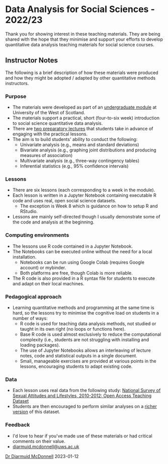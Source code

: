 # Data Analysis for Social Sciences - 2022/23

Thank you for showing interest in these teaching materials. They are being shared with the hope that they minimise and support your efforts to develop quantitative data analysis teaching materials for social science courses.

## Instructor Notes

The following is a brief description of how these materials were produced and how they might be adopted / adapted by other quantitative methods instructors.

### Purpose

* The materials were developed as part of an [undergraduate module](https://psmd.uws.ac.uk/ModuleDescriptors/ModuleDescriptorsBySchool/ModuleDescriptor.aspx?documentGroupCode=MD0004564) at University of the West of Scotland.
* The materials support a practical, short (four-to-six week) introduction to social science quantitative data analysis.
* There are [two preparatory lectures](./lectures/) that students take in advance of engaging with the practical lessons.
* The aim is to build students' ability to conduct the following:
	* Univariate analysis (e.g., means and standard deviations)
	* Bivariate analysis (e.g., graphing joint distributions and producing measures of association)
	* Multivariate analysis (e.g., three-way contingency tables)
	* Inferential statistics (e.g., 95% confidence intervals)

### Lessons

* There are six lessons (each corresponding to a week in the module).
* Each lesson is written in a Jupyter Notebook containing executable R code and uses real, open social science datasets.
	* The exception is Week 8 which is guidance on how to setup R and RStudio.
* Lessons are mainly self-directed though I usually demonstrate some of the code and analysis at the beginning.

### Computing environments

* The lessons use R code contained in a Jupyter Notebook.
* The Notebooks can be executed online without the need for a local installation.
	* Notebooks can be run using Google Colab (requires Google account) or mybinder.
	* Both platforms are free, though Colab is more reliable.
* The R code is also provided in a R syntax file for students to execute and adapt on their local machines.

### Pedagogical approach

* Learning quantitative methods and programming at the same time is hard, so the lessons try to minimise the cognitive load on students in a number of ways:
	* R code is used for teaching data analysis methods, not studied or taught in its own right (no loops or functions here).
	* Base R code is used almost exclusively to reduce the computational complexity (i.e., students are not struggling with installing and loading packages).
	* The use of Jupyter Notebooks allows an interleaving of lecture notes, code and statistical outputs in a single document.
	* Small, manageable exercises are provided at various points in the lessons, encouraging students to adapt existing code.
	
### Data

* Each lesson uses real data from the following study: [National Survey of Sexual Attitudes and Lifestyles, 2010-2012: Open Access Teaching Dataset](https://beta.ukdataservice.ac.uk/datacatalogue/studies/study?id=8786)
* Students are then encouraged to perform similar analyses on a [richer version](https://beta.ukdataservice.ac.uk/datacatalogue/studies/study?id=8735) of this dataset.

### Feedback

* I'd love to hear if you've made use of these materials or had critical comments on their value.
* [diarmuid.mcdonnell@uws.ac.uk](mailto:diarmuid.mcdonnell@uws.ac.uk)

[Dr Diarmuid McDonnell](https://research-portal.uws.ac.uk/en/persons/diarmuid-mcdonnell)
2023-01-12